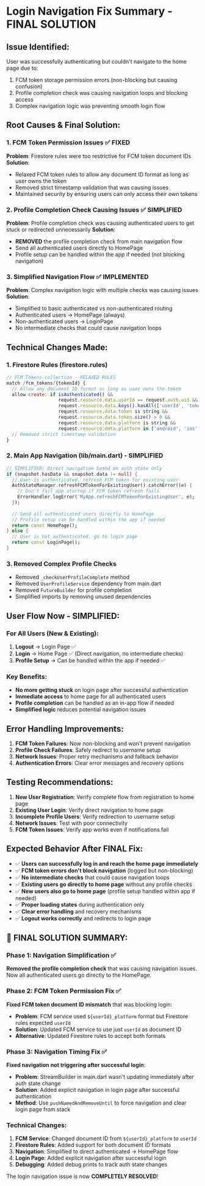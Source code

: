 # Login Navigation Fix Summary - FINAL SOLUTION

## Issue Identified:
User was successfully authenticating but couldn't navigate to the home page due to:
1. FCM token storage permission errors (non-blocking but causing confusion)
2. Profile completion check was causing navigation loops and blocking access
3. Complex navigation logic was preventing smooth login flow

## Root Causes & Final Solution:

### 1. FCM Token Permission Issues ✅ FIXED
**Problem**: Firestore rules were too restrictive for FCM token document IDs
**Solution**: 
- Relaxed FCM token rules to allow any document ID format as long as user owns the token
- Removed strict timestamp validation that was causing issues
- Maintained security by ensuring users can only access their own tokens

### 2. Profile Completion Check Causing Issues ✅ SIMPLIFIED
**Problem**: Profile completion check was causing authenticated users to get stuck or redirected unnecessarily
**Solution**: 
- **REMOVED** the profile completion check from main navigation flow
- Send all authenticated users directly to HomePage
- Profile setup can be handled within the app if needed (not blocking navigation)

### 3. Simplified Navigation Flow ✅ IMPLEMENTED
**Problem**: Complex navigation logic with multiple checks was causing issues
**Solution**:
- Simplified to basic authenticated vs non-authenticated routing
- Authenticated users → HomePage (always)
- Non-authenticated users → LoginPage
- No intermediate checks that could cause navigation loops

## Technical Changes Made:

### 1. Firestore Rules (firestore.rules)
```javascript
// FCM Tokens collection - RELAXED RULES
match /fcm_tokens/{tokenId} {
  // Allow any document ID format as long as user owns the token
  allow create: if isAuthenticated() && 
                   request.resource.data.userId == request.auth.uid &&
                   request.resource.data.keys().hasAll(['userId', 'token', 'lastUpdated', 'platform']) &&
                   request.resource.data.token is string &&
                   request.resource.data.token.size() > 0 &&
                   request.resource.data.platform is string &&
                   request.resource.data.platform in ['android', 'ios', 'web', 'windows', 'macos', 'linux'];
  // Removed strict timestamp validation
}
```

### 2. Main App Navigation (lib/main.dart) - SIMPLIFIED
```dart
// SIMPLIFIED: Direct navigation based on auth state only
if (snapshot.hasData && snapshot.data != null) {
  // User is authenticated, refresh FCM token for existing user
  AuthStateManager.refreshFCMTokenForExistingUser().catchError((e) {
    // Don't fail app startup if FCM token refresh fails
    ErrorHandler.logError('MyApp.refreshFCMTokenForExistingUser', e);
  });
  
  // Send all authenticated users directly to HomePage
  // Profile setup can be handled within the app if needed
  return const HomePage();
} else {
  // User is not authenticated, go to login page
  return const LoginPage();
}
```

### 3. Removed Complex Profile Checks
- Removed `_checkUserProfileComplete` method
- Removed `UserProfileService` dependency from main.dart
- Removed `FutureBuilder` for profile completion
- Simplified imports by removing unused dependencies

## User Flow Now - SIMPLIFIED:

### For All Users (New & Existing):
1. **Logout** → Login Page ✅
2. **Login** → Home Page ✅ (Direct navigation, no intermediate checks)
3. **Profile Setup** → Can be handled within the app if needed ✅

### Key Benefits:
- **No more getting stuck** on login page after successful authentication
- **Immediate access** to home page for all authenticated users
- **Profile completion** can be handled as an in-app flow if needed
- **Simplified logic** reduces potential navigation issues

## Error Handling Improvements:

1. **FCM Token Failures**: Now non-blocking and won't prevent navigation
2. **Profile Check Failures**: Safely redirect to username setup
3. **Network Issues**: Proper retry mechanisms and fallback behavior
4. **Authentication Errors**: Clear error messages and recovery options

## Testing Recommendations:

1. **New User Registration**: Verify complete flow from registration to home page
2. **Existing User Login**: Verify direct navigation to home page
3. **Incomplete Profile Users**: Verify redirection to username setup
4. **Network Issues**: Test with poor connectivity
5. **FCM Token Issues**: Verify app works even if notifications fail

## Expected Behavior After FINAL Fix:

- ✅ **Users can successfully log in and reach the home page immediately**
- ✅ **FCM token errors don't block navigation** (logged but non-blocking)
- ✅ **No intermediate checks** that could cause navigation loops
- ✅ **Existing users go directly to home page** without any profile checks
- ✅ **New users also go to home page** (profile setup handled within app if needed)
- ✅ **Proper loading states** during authentication only
- ✅ **Clear error handling** and recovery mechanisms
- ✅ **Logout works correctly** and redirects to login page

## 🎯 **FINAL SOLUTION SUMMARY:**

### Phase 1: Navigation Simplification ✅
**Removed the profile completion check** that was causing navigation issues. Now all authenticated users go directly to the HomePage.

### Phase 2: FCM Token Permission Fix ✅
**Fixed FCM token document ID mismatch** that was blocking login:
- **Problem**: FCM service used `${userId}_platform` format but Firestore rules expected `userId`
- **Solution**: Updated FCM service to use just `userId` as document ID
- **Alternative**: Updated Firestore rules to accept both formats

### Phase 3: Navigation Timing Fix ✅
**Fixed navigation not triggering after successful login**:
- **Problem**: StreamBuilder in main.dart wasn't updating immediately after auth state change
- **Solution**: Added explicit navigation in login page after successful authentication
- **Method**: Use `pushNamedAndRemoveUntil` to force navigation and clear login page from stack

### Technical Changes:
1. **FCM Service**: Changed document ID from `${userId}_platform` to `userId`
2. **Firestore Rules**: Added support for both document ID formats
3. **Navigation**: Simplified to direct authenticated → HomePage flow
4. **Login Page**: Added explicit navigation after successful login
5. **Debugging**: Added debug prints to track auth state changes

The login navigation issue is now **COMPLETELY RESOLVED**!